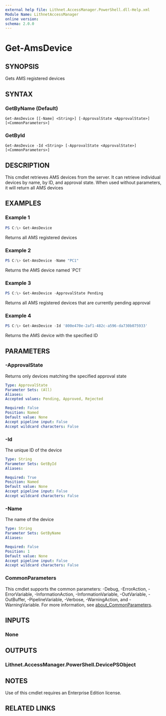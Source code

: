 ```yaml
---
external help file: Lithnet.AccessManager.PowerShell.dll-Help.xml
Module Name: LithnetAccessManager
online version:
schema: 2.0.0
---
```


# Get-AmsDevice

## SYNOPSIS
Gets AMS registered devices

## SYNTAX

### GetByName (Default)
```
Get-AmsDevice [[-Name] <String>] [-ApprovalState <ApprovalState>] [<CommonParameters>]
```

### GetById
```
Get-AmsDevice -Id <String> [-ApprovalState <ApprovalState>] [<CommonParameters>]
```

## DESCRIPTION
This cmdlet retrieves AMS devices from the server.
It can retrieve individual devices by name, by ID, and approval state.
When used without parameters, it will return all AMS devices

## EXAMPLES

### Example 1
```powershell
PS C:\> Get-AmsDevice
```

Returns all AMS registered devices

### Example 2
```powershell
PS C:\> Get-AmsDevice -Name "PC1"
```

Returns the AMS device named \`PC1\`

### Example 3
```powershell
PS C:\> Get-AmsDevice -ApprovalState Pending
```

Returns all AMS registered devices that are currently pending approval

### Example 4
```powershell
PS C:\> Get-AmsDevice -Id '800e470e-2af1-482c-a596-da730b075933'
```

Returns the AMS device with the specified ID

## PARAMETERS

### -ApprovalState
Returns only devices matching the specified approval state

```yaml
Type: ApprovalState
Parameter Sets: (All)
Aliases:
Accepted values: Pending, Approved, Rejected

Required: False
Position: Named
Default value: None
Accept pipeline input: False
Accept wildcard characters: False
```

### -Id
The unique ID of the device

```yaml
Type: String
Parameter Sets: GetById
Aliases:

Required: True
Position: Named
Default value: None
Accept pipeline input: False
Accept wildcard characters: False
```

### -Name
The name of the device

```yaml
Type: String
Parameter Sets: GetByName
Aliases:

Required: False
Position: 1
Default value: None
Accept pipeline input: False
Accept wildcard characters: False
```

### CommonParameters
This cmdlet supports the common parameters: -Debug, -ErrorAction, -ErrorVariable, -InformationAction, -InformationVariable, -OutVariable, -OutBuffer, -PipelineVariable, -Verbose, -WarningAction, and -WarningVariable. For more information, see [about_CommonParameters](http://go.microsoft.com/fwlink/?LinkID=113216).

## INPUTS

### None
## OUTPUTS

### Lithnet.AccessManager.PowerShell.DevicePSObject
## NOTES
Use of this cmdlet requires an Enterprise Edition license.

## RELATED LINKS
